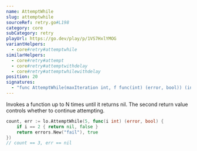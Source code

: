 ```yaml
---
name: AttemptWhile
slug: attemptwhile
sourceRef: retry.go#L198
category: core
subCategory: retry
playUrl: https://go.dev/play/p/1VS7HxlYMOG
variantHelpers:
  - core#retry#attemptwhile
similarHelpers:
  - core#retry#attempt
  - core#retry#attemptwithdelay
  - core#retry#attemptwhilewithdelay
position: 20
signatures:
  - "func AttemptWhile(maxIteration int, f func(int) (error, bool)) (int, error)"
---
```


Invokes a function up to N times until it returns nil. The second return value controls whether to continue attempting.

```go
count, err := lo.AttemptWhile(5, func(i int) (error, bool) {
    if i == 2 { return nil, false }
    return errors.New("fail"), true
})
// count == 3, err == nil
```


